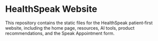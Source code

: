 # HealthSpeak Website

This repository contains the static files for the HealthSpeak patient‑first website, including the home page, resources, AI tools, product recommendations, and the Speak Appointment form.
